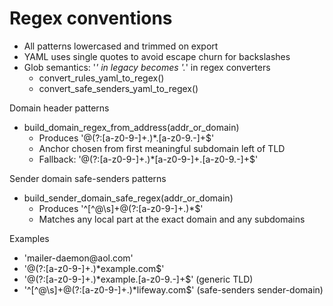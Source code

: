 # Regex conventions

- All patterns lowercased and trimmed on export
- YAML uses single quotes to avoid escape churn for backslashes
- Glob semantics: '*' in legacy becomes '.*' in regex converters
  - convert_rules_yaml_to_regex()
  - convert_safe_senders_yaml_to_regex()

Domain header patterns
- build_domain_regex_from_address(addr_or_domain)
  - Produces '@(?:[a-z0-9-]+\.)*<anchor>\.[a-z0-9.-]+$'
  - Anchor chosen from first meaningful subdomain left of TLD
  - Fallback: '@(?:[a-z0-9-]+\.)*[a-z0-9-]+\.[a-z0-9.-]+$'

Sender domain safe-senders patterns
- build_sender_domain_safe_regex(addr_or_domain)
  - Produces '^[^@\s]+@(?:[a-z0-9-]+\.)*<domain>$'
  - Matches any local part at the exact domain and any subdomains

Examples
- 'mailer\-daemon@aol\.com'
- '@(?:[a-z0-9-]+\.)*example\.com$'
- '@(?:[a-z0-9-]+\.)*example\.[a-z0-9.-]+$' (generic TLD)
- '^[^@\s]+@(?:[a-z0-9-]+\.)*lifeway\.com$' (safe-senders sender-domain)
